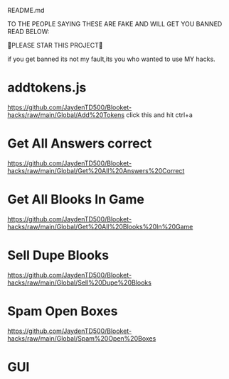 README.md






             
TO THE PEOPLE SAYING THESE ARE FAKE AND WILL GET YOU BANNED READ BELOW:

🌟PLEASE STAR THIS PROJECT🌟

if you get banned its not my fault,its you who wanted to use MY hacks.

# addtokens.js

https://github.com/JaydenTD500/Blooket-hacks/raw/main/Global/Add%20Tokens click this and hit ctrl+a

# Get All Answers correct 

https://github.com/JaydenTD500/Blooket-hacks/raw/main/Global/Get%20All%20Answers%20Correct

# Get All Blooks In Game

https://github.com/JaydenTD500/Blooket-hacks/raw/main/Global/Get%20All%20Blooks%20In%20Game

# Sell Dupe Blooks

https://github.com/JaydenTD500/Blooket-hacks/raw/main/Global/Sell%20Dupe%20Blooks

# Spam Open Boxes

https://github.com/JaydenTD500/Blooket-hacks/raw/main/Global/Spam%20Open%20Boxes

# GUI






